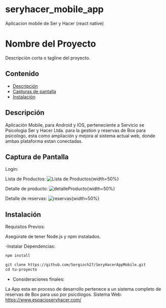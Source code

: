 # seryhacer_mobile_app
Aplicacion mobile de Ser y Hacer (react native)
# Nombre del Proyecto

Descripción corta o tagline del proyecto.

## Contenido

- [Descripción](#descripción)
- [Capturas de pantalla](#captura-de-pantalla)
- [Instalación](#instalación)

## Descripción

Aplicación Mobile, para Android y IOS, perteneciente a Servicio se Psicologia Ser y Hacer Ltda. para la gestion y reservas de Box para psicologo, esta como ampliación y mejora al sistema actual web, donde ambas plataforma estan conectadas.

## Captura de Pantalla 

Login:

Lista de Productos:
![Lista de Productos](https://www.espacioseryhacer.com/wp-content/uploads/2024/02/Screenshot_1707932011.png){width=50%}

Detalle de producto:
![detalleProducto](https://www.espacioseryhacer.com/wp-content/uploads/2024/02/Screenshot_1707932021.png){width=50%}

Detalle de reservas:
![reservas](https://www.espacioseryhacer.com/wp-content/uploads/2024/02/Screenshot_1708103964.png){width=50%}

## Instalación

Requisitos Previos:

Asegúrate de tener Node.js y npm instalados.

-Instalar Dependencias:

```markdown
npm install
```

```markdown
git clone https://github.com/Sergioch27/SeryHacerAppMobile.git
cd tu-proyecto
```
- Consideraciones finales:

La App esta en proceso de desarrollo pertenece a un sistema completo de reservas de Box para uso por psicólogos. 
Sistema Web: https://www.espacioseryhacer.com/

